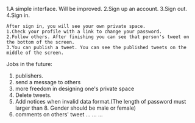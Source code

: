 1.A simple interface. Will be improved.
2.Sign up an account. 
3.Sign out.
4.Sign in.

    After sign in, you will see your own private space.
    1.Check your profile with a link to change your password.
    2.Follow others. After finishing you can see that person's tweet on the bottom of the screen.
    3.You can publish a tweet. You can see the published tweets on the middle of the screen.


Jobs in the future: 
1. publishers.
2. send a message to others
3. more freedom in designing one's private space
4. Delete tweets.
5. Add notices when invalid data format.(The length of password must larger than 8. Gender should be male or female)
6. comments on others' tweet
...
...
...
